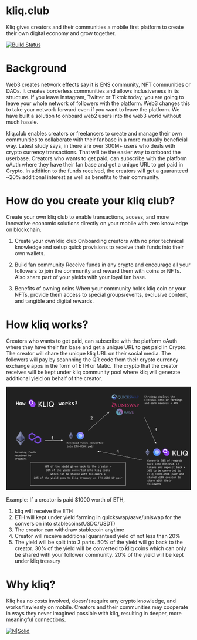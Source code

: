 # kliq.club
Kliq gives creators and their communities a mobile first platform to create their own digital economy and grow together.

[![Build Status](https://travis-ci.org/joemccann/dillinger.svg?branch=master)](https://travis-ci.org/joemccann/dillinger)

# Background
Web3 creates network effects say it is ENS community, NFT communities or DAOs. It creates borderless communities and allows inclusiveness in its structure. If you leave Instagram, Twitter or Tiktok today, you are going to leave your whole network of followers with the platform. Web3 changes this to take your network forward even if you want to leave the platform. We have built a solution to onboard web2 users into the web3 world without much hassle. 

kliq.club enables creators or freelancers to create and manage their own communities to collaborate with their fanbase in a more mutually beneficial way. Latest study says, in there are over 300M+ users who deals with crypto currency transactions. That will be the easier way to onboard the userbase. Creators who wants to get paid, can subscribe with the platform oAuth where they have their fan base and get a unique URL to get paid in Crypto. In addition to the funds received, the creators will get a guaranteed ~20% additional interest as well as benefits to their community.  

# How do you create your kliq club?
Create your own kliq club to enable transactions, access, and more innovative economic solutions directly on your mobile with zero knowledge on blockchain. 

1. Create your own kliq club
Onboarding creators with no prior technical knowledge and setup quick provisions to receive their funds into their own wallets. 

2. Build fan community
Receive funds in any crypto and encourage all your followers to join the community and reward them with coins or NFTs. Also share part of your yields with your loyal fan base. 

3. Benefits of owning coins
When your community holds kliq coin or your NFTs, provide them access to special groups/events, exclusive content, and tangible and digital rewards.

# How kliq works?
 Creators who wants to get paid, can subscribe with the platform oAuth where they have their fan base and get a unique URL to get paid in Crypto. The creator will share the unique kliq URL on their social media. The followers will pay by scannning the QR code from their crypto currency exchange apps in the form of ETH or Matic. The crypto that the creator receives will be kept under kliq community pool where kliq will generate additional yield on behalf of the creator. 

 ![How kliq works?](images/flow.png)
 
 Example:
 If a creator is paid $1000 worth of ETH,
 1. kliq will receive the ETH
 2. ETH will kept under yield farming in quickswap/aave/uniswap for the conversion into stablecoins(USDC/USDT)
 3. The creator can withdraw stablecoin anytime
 4. Creator will receive additional guaranteed yield of not less than 20%
 5. The yield will be split into 3 parts. 
    50% of the yield will go back to the creator. 
    30% of the yield will be converted to kliq coins which can only be shared with your follower community. 
    20% of the yield will be kept under kliq treasury

# Why kliq?
Kliq has no costs involved, doesn't require any crypto knowledge, and works flawlessly on mobile. Creators and their communities may cooperate in ways they never imagined possible with kliq, resulting in deeper, more meaningful connections.

[![N|Solid](https://web3.ethglobal.com/assets/images/powered.svg)](http://kliq.club) 


